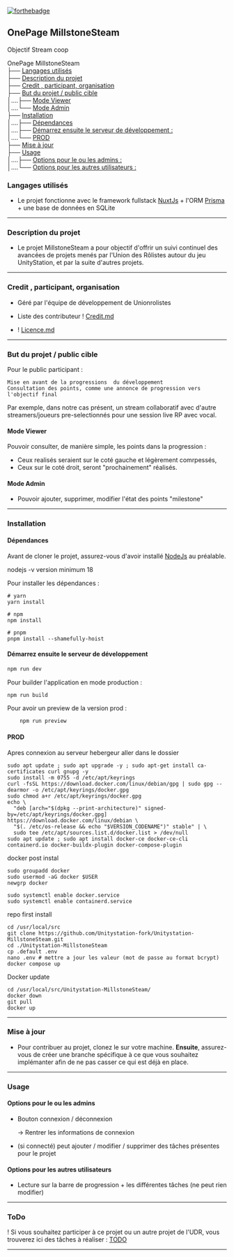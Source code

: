 [![forthebadge](https://forthebadge.com/images/badges/cc-nc-sa.svg)](https://forthebadge.com)
## OnePage MillstoneSteam

Objectif Stream coop

OnePage MillstoneSteam  
├── [Langages utilisés](#langages-utilisés)  
├── [Description du projet](#description-du-projet)  
├── [Credit , participant, organisation](#credit--participant-organisation)  
├── [But du projet / public cible](#but-du-projet--public-cible)  
│....├── [Mode Viewer](#mode-viewer)  
│....└── [Mode Admin](#mode-admin)  
├── [Installation](#installation)  
│....├── [Dépendances](#dépendances)  
│....├── [Démarrez ensuite le serveur de développement :](#démarrez-ensuite-le-serveur-de-développement)  
│....└── [PROD](#prod)  
├── [Mise à jour](#mise-à-jour)  
├── [Usage](#usage)  
│....├── [Options pour le ou les admins :](#options-pour-le-ou-les-admins)  
│....└── [Options pour les autres utilisateurs :](#options-pour-les-autres-utilisateurs)  

### Langages utilisés

- Le projet fonctionne avec le framework fullstack [NuxtJs](https://v3.nuxtjs.org/) + l'ORM [Prisma](https://www.prisma.io/) + une base de données en SQLite

-------------

### Description du projet

- Le projet MillstoneSteam a pour objectif d'offrir un suivi continuel des avancées de projets menés par l'Union des Rôlistes autour du  jeu UnityStation, et par la suite d'autres projets.

-------------

### Credit , participant, organisation

- Géré par l'équipe de développement de Unionrolistes

- Liste des contributeur ! [Credit.md](https://github.com/Unitystation-fork/Unitystation-MillstoneSteam/blob/main/Credit.md)

- ! [Licence.md](https://github.com/Unitystation-fork/Unitystation-MillstoneSteam/blob/main/LICENSE)

-------------

### But du projet / public cible

Pour le public participant :

    Mise en avant de la progressions  du développement
    Consultation des points, comme une annonce de progression vers l'objectif final

Par exemple, dans notre cas présent, un stream collaboratif avec d'autre streamers/joueurs pre-selectionnés pour une session live RP avec vocal.

#### Mode Viewer

Pouvoir consulter, de manière simple, les points dans la progression :

- Ceux realisés seraient sur le coté gauche et légèrement comrpessés,
- Ceux sur le coté droit, seront "prochainement" réalisés.

#### Mode Admin

- Pouvoir ajouter, supprimer, modifier l'état des points "milestone"

-------------

### Installation

#### Dépendances

Avant de cloner le projet, assurez-vous d'avoir installé [NodeJs](
https://docs.npmjs.com/downloading-and-installing-node-js-and-npm
) au préalable.

nodejs -v
version minimum 18

Pour installer les dépendances :

```console
# yarn
yarn install

# npm
npm install

# pnpm
pnpm install --shamefully-hoist
```

#### Démarrez ensuite le serveur de développement

```bash
npm run dev
```

Pour builder l'application en mode production :

```bash
npm run build
```

Pour avoir un preview de la version prod :

```bash
    npm run preview
```

#### PROD

Apres connexion au serveur hebergeur
aller dans le dossier
```properties
sudo apt update ; sudo apt upgrade -y ; sudo apt-get install ca-certificates curl gnupg -y
sudo install -m 0755 -d /etc/apt/keyrings
curl -fsSL https://download.docker.com/linux/debian/gpg | sudo gpg --dearmor -o /etc/apt/keyrings/docker.gpg
sudo chmod a+r /etc/apt/keyrings/docker.gpg
echo \
  "deb [arch="$(dpkg --print-architecture)" signed-by=/etc/apt/keyrings/docker.gpg] https://download.docker.com/linux/debian \
  "$(. /etc/os-release && echo "$VERSION_CODENAME")" stable" | \
  sudo tee /etc/apt/sources.list.d/docker.list > /dev/null
sudo apt update ; sudo apt install docker-ce docker-ce-cli containerd.io docker-buildx-plugin docker-compose-plugin
```

docker post instal
```
sudo groupadd docker
sudo usermod -aG docker $USER
newgrp docker

sudo systemctl enable docker.service
sudo systemctl enable containerd.service
```

repo first install
```
cd /usr/local/src
git clone https://github.com/Unitystation-fork/Unitystation-MillstoneSteam.git
cd ./Unitystation-MillstoneSteam
cp .default .env
nano .env # mettre a jour les valeur (mot de passe au format bcrypt)
docker compose up
```
Docker update
```
cd /usr/local/src/Unitystation-MillstoneSteam/
docker down
git pull
docker up
```

-------------

### Mise à jour

- Pour contribuer au projet, clonez le sur votre machine.
**Ensuite**, assurez-vous de créer une branche spécifique à ce que vous souhaitez implémanter afin de ne pas casser ce qui est déjà en place.

-------------

### Usage

#### Options pour le ou les admins

- Bouton connexion / déconnexion

    -> Rentrer les informations de connexion

- (si connecté) peut ajouter / modifier / supprimer des tâches présentes pour le projet

#### Options pour les autres utilisateurs

- Lecture sur la barre de progression + les différentes tâches
(ne peut rien modifier)

---

### ToDo

! Si vous souhaitez participer à ce projet ou un autre projet de l'UDR, vous trouverez ici des tâches à réaliser : [TODO](https://github.com/orgs/Unitystation-fork/projects/1/views/4?visibleFields=%5B%22Repository%22%2C20977185%2C%22Title%22%2C%22Labels%22%2C%22Assignees%22%2C%22Status%22%5D)

-------------
